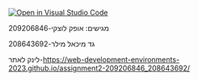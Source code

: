 [![Open in Visual Studio Code](https://classroom.github.com/assets/open-in-vscode-c66648af7eb3fe8bc4f294546bfd86ef473780cde1dea487d3c4ff354943c9ae.svg)](https://classroom.github.com/online_ide?assignment_repo_id=10776140&assignment_repo_type=AssignmentRepo)

מגישים:
אופק לוצקי-209206846

גד מיכאל מילר-208643692

לינק לאתר-https://web-development-environments-2023.github.io/assignment2-209206846_208643692/

